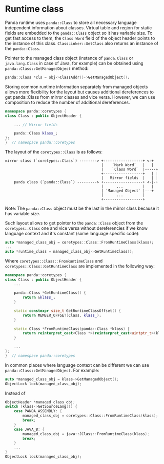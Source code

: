 # Runtime class

Panda runtime uses `panda::Class` to store all necessary language independent information about classes. Virtual table and region for static fields are embedded to the `panda::Class` object so it has variable size. To get fast access to them, the `Class Word` field of the object header points to the instance of this class. `ClassLinker::GetClass` also returns an instance of the `panda::Class`.

Pointer to the managed class object (instance of `panda.Class` or `java.lang.Class` in case of Java, for example) can be obtained using `panda::Class::GetManagedObject` method:

```cpp
panda::Class *cls = obj->ClassAddr()->GetManagedObject();
```

Storing common runtime information separately from managed objects allows more flexibility for the layout but causes additional dereferences to get panda::Class from mirror classes and vice versa. However, we can use composition to reduce the number of additional dereferences.

```cpp
namespace panda::coretypes {
class Class : public ObjectHeader {

    ... // Mirror fields

    panda::Class klass_;
};
}  // namespace panda::coretypes
```

The layout of the `coretypes::Class` is as follows:


    mirror class (`coretypes::Class`) --------> +------------------+ <-+
                                                |    `Mark Word`   |   |
                                                |    `Class Word`  |-----+
                                                +------------------+   | |
                                                |   Mirror fields  |   | |
        panda class (`panda::Class`) ---------> +------------------+ <-|-+
                                                |      ...         |   |
                                                | `Managed Object` |---+
                                                |      ...         |
                                                +------------------+

Note: The `panda::Class` object must be the last in the mirror class because it has variable size.

Such layout allows to get pointer to the `panda::Class` object from the `coretypes::Class` one and vice versa without dereferencies if we know language context and it's constant (some language specific code):

```cpp
auto *managed_class_obj = coretypes::Class::FromRuntimeClass(klass);
...
auto *runtime_class = managed_class_obj->GetRuntimeClass();
```

Where `coretypes::Class::FromRuntimeClass` and `coretypes::Class::GetRuntimeClass` are implemented in the following way:


```cpp
namespace panda::coretypes {
class Class : public ObjectHeader {
    ...

    panda::Class *GetRuntimeClass() {
        return &klass_;
    }

    static constexpr size_t GetRuntimeClassOffset() {
        return MEMBER_OFFSET(Class, klass_);
    }

    static Class *FromRuntimeClass(panda::Class *klass) {
        return reinterpret_cast<Class *>(reinterpret_cast<uintptr_t>(klass) - GetRuntimeClassOffset());
    }

    ...
};
}  // namespace panda::coretypes
```

In common places where language context can be different we can use `panda::Class::GetManagedObject`. For example:

```cpp
auto *managed_class_obj = klass->GetManagedObject();
ObjectLock lock(managed_class_obj);
```

Instead of

```cpp
ObjectHeader *managed_class_obj;
switch (klass->GetSourceLang()) {
    case PANDA_ASSEMBLY: {
        managed_class_obj = coretypes::Class::FromRuntimeClass(klass);
        break;
    }
    case JAVA_8: {
        managed_class_obj = java::JClass::FromRuntimeClass(klass);
        break;
    }
    ...
}
ObjectLock lock(managed_class_obj);
```
